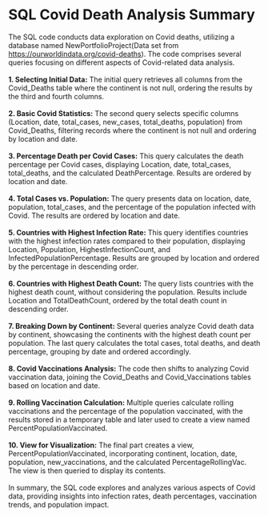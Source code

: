 # SQL Covid Death Analysis Summary 
The SQL code conducts data exploration on Covid deaths, utilizing a database named NewPortfolioProject(Data set from https://ourworldindata.org/covid-deaths). The code comprises several queries focusing on different aspects of Covid-related data analysis.<br><br>
**1.	Selecting Initial Data:** The initial query retrieves all columns from the Covid_Deaths table where the continent is not null, ordering the results by the third and fourth columns.<br><br>
**2.	Basic Covid Statistics:** The second query selects specific columns (Location, date, total_cases, new_cases, total_deaths, population) from Covid_Deaths, filtering records where the continent is not null and ordering by location and date.<br><br>
**3.	Percentage Death per Covid Cases:** This query calculates the death percentage per Covid cases, displaying Location, date, total_cases, total_deaths, and the calculated DeathPercentage. Results are ordered by location and date.<br><br>
**4.	Total Cases vs. Population:** The query presents data on location, date, population, total_cases, and the percentage of the population infected with Covid. The results are ordered by location and date.<br><br>
**5.	Countries with Highest Infection Rate:** This query identifies countries with the highest infection rates compared to their population, displaying Location, Population, HighestInfectionCount, and InfectedPopulationPercentage. Results are grouped by location and ordered by the percentage in descending order.<br><br>
**6.	Countries with Highest Death Count:** The query lists countries with the highest death count, without considering the population. Results include Location and TotalDeathCount, ordered by the total death count in descending order.<br><br>
**7.	Breaking Down by Continent:** Several queries analyze Covid death data by continent, showcasing the continents with the highest death count per population. The last query calculates the total cases, total deaths, and death percentage, grouping by date and ordered accordingly.<br><br>
**8.	Covid Vaccinations Analysis:** The code then shifts to analyzing Covid vaccination data, joining the Covid_Deaths and Covid_Vaccinations tables based on location and date.<br><br>
**9.	Rolling Vaccination Calculation:** Multiple queries calculate rolling vaccinations and the percentage of the population vaccinated, with the results stored in a temporary table and later used to create a view named PercentPopulationVaccinated.<br><br>
**10.	View for Visualization:** The final part creates a view, PercentPopulationVaccinated, incorporating continent, location, date, population, new_vaccinations, and the calculated PercentageRollingVac. The view is then queried to display its contents.<br><br>
In summary, the SQL code explores and analyzes various aspects of Covid data, providing insights into infection rates, death percentages, vaccination trends, and population impact.
